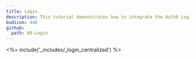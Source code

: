 ```yaml
---
title: Login
description: This tutorial demonstrates how to integrate the Auth0 Login in your iOS Swift project to present a hosted Lock page.
budicon: 448
github:
  path: 00-Login
---
```


<%= include('_includes/_login_centralized') %>